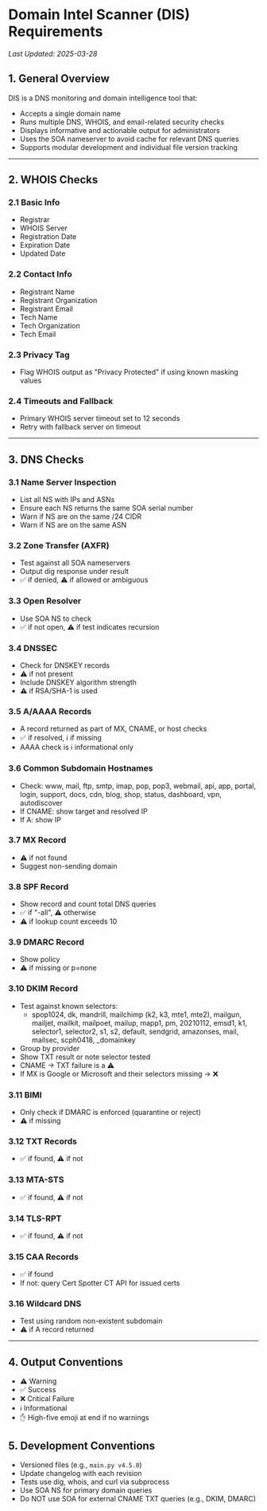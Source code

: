 # Domain Intel Scanner (DIS) Requirements

_Last Updated: 2025-03-28_

## 1. General Overview

DIS is a DNS monitoring and domain intelligence tool that:
- Accepts a single domain name
- Runs multiple DNS, WHOIS, and email-related security checks
- Displays informative and actionable output for administrators
- Uses the SOA nameserver to avoid cache for relevant DNS queries
- Supports modular development and individual file version tracking

---

## 2. WHOIS Checks

### 2.1 Basic Info
- Registrar
- WHOIS Server
- Registration Date
- Expiration Date
- Updated Date

### 2.2 Contact Info
- Registrant Name
- Registrant Organization
- Registrant Email
- Tech Name
- Tech Organization
- Tech Email

### 2.3 Privacy Tag
- Flag WHOIS output as "Privacy Protected" if using known masking values

### 2.4 Timeouts and Fallback
- Primary WHOIS server timeout set to 12 seconds
- Retry with fallback server on timeout

---

## 3. DNS Checks

### 3.1 Name Server Inspection
- List all NS with IPs and ASNs
- Ensure each NS returns the same SOA serial number
- Warn if NS are on the same /24 CIDR
- Warn if NS are on the same ASN

### 3.2 Zone Transfer (AXFR)
- Test against all SOA nameservers
- Output dig response under result
- ✅ if denied, ⚠️ if allowed or ambiguous

### 3.3 Open Resolver
- Use SOA NS to check
- ✅ if not open, ⚠️ if test indicates recursion

### 3.4 DNSSEC
- Check for DNSKEY records
- ⚠️ if not present
- Include DNSKEY algorithm strength
- ⚠️ if RSA/SHA-1 is used

### 3.5 A/AAAA Records
- A record returned as part of MX, CNAME, or host checks
- ✅ if resolved, ℹ️ if missing
- AAAA check is ℹ️ informational only

### 3.6 Common Subdomain Hostnames
- Check: www, mail, ftp, smtp, imap, pop, pop3, webmail, api, app, portal, login, support, docs, cdn, blog, shop, status, dashboard, vpn, autodiscover
- If CNAME: show target and resolved IP
- If A: show IP

### 3.7 MX Record
- ⚠️ if not found
- Suggest non-sending domain

### 3.8 SPF Record
- Show record and count total DNS queries
- ✅ if "-all", ⚠️ otherwise
- ⚠️ if lookup count exceeds 10

### 3.9 DMARC Record
- Show policy
- ⚠️ if missing or p=none

### 3.10 DKIM Record
- Test against known selectors:
  - spop1024, dk, mandrill, mailchimp (k2, k3, mte1, mte2), mailgun, mailjet, mailkit, mailpoet, mailup, mapp1, pm, 20210112, emsd1, k1, selector1, selector2, s1, s2, default, sendgrid, amazonses, mail, mailsec, scph0418, _domainkey
- Group by provider
- Show TXT result or note selector tested
- CNAME → TXT failure is a ⚠️
- If MX is Google or Microsoft and their selectors missing → ❌

### 3.11 BIMI
- Only check if DMARC is enforced (quarantine or reject)
- ⚠️ if missing

### 3.12 TXT Records
- ✅ if found, ⚠️ if not

### 3.13 MTA-STS
- ✅ if found, ⚠️ if not

### 3.14 TLS-RPT
- ✅ if found, ⚠️ if not

### 3.15 CAA Records
- ✅ if found
- If not: query Cert Spotter CT API for issued certs

### 3.16 Wildcard DNS
- Test using random non-existent subdomain
- ⚠️ if A record returned

---

## 4. Output Conventions

- ⚠️ Warning
- ✅ Success
- ❌ Critical Failure
- ℹ️ Informational
- ✋ High-five emoji at end if no warnings

## 5. Development Conventions

- Versioned files (e.g., `main.py v4.5.0`)
- Update changelog with each revision
- Tests use dig, whois, and curl via subprocess
- Use SOA NS for primary domain queries
- Do NOT use SOA for external CNAME TXT queries (e.g., DKIM, DMARC)
